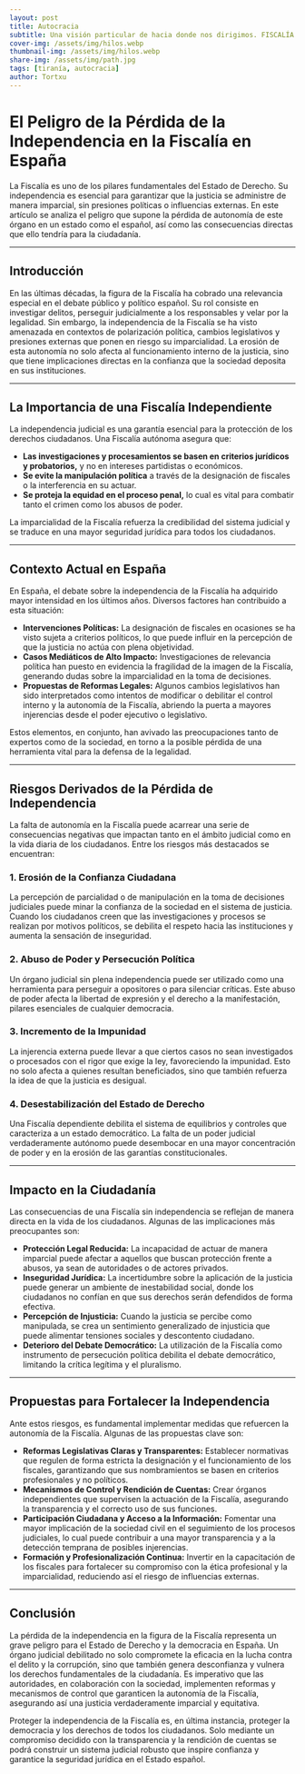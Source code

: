 ```yaml
---
layout: post
title: Autocracia
subtitle: Una visión particular de hacia donde nos dirigimos. FISCALÍA
cover-img: /assets/img/hilos.webp
thumbnail-img: /assets/img/hilos.webp
share-img: /assets/img/path.jpg
tags: [tiranía, autocracia]
author: Tortxu
---
```

# El Peligro de la Pérdida de la Independencia en la Fiscalía en España

La Fiscalía es uno de los pilares fundamentales del Estado de Derecho. Su independencia es esencial para garantizar que la justicia se administre de manera imparcial, sin presiones políticas o influencias externas. En este artículo se analiza el peligro que supone la pérdida de autonomía de este órgano en un estado como el español, así como las consecuencias directas que ello tendría para la ciudadanía.

---

## Introducción

En las últimas décadas, la figura de la Fiscalía ha cobrado una relevancia especial en el debate público y político español. Su rol consiste en investigar delitos, perseguir judicialmente a los responsables y velar por la legalidad. Sin embargo, la independencia de la Fiscalía se ha visto amenazada en contextos de polarización política, cambios legislativos y presiones externas que ponen en riesgo su imparcialidad. La erosión de esta autonomía no solo afecta al funcionamiento interno de la justicia, sino que tiene implicaciones directas en la confianza que la sociedad deposita en sus instituciones.

---

## La Importancia de una Fiscalía Independiente

La independencia judicial es una garantía esencial para la protección de los derechos ciudadanos. Una Fiscalía autónoma asegura que:

- **Las investigaciones y procesamientos se basen en criterios jurídicos y probatorios,** y no en intereses partidistas o económicos.
- **Se evite la manipulación política** a través de la designación de fiscales o la interferencia en su actuar.
- **Se proteja la equidad en el proceso penal,** lo cual es vital para combatir tanto el crimen como los abusos de poder.

La imparcialidad de la Fiscalía refuerza la credibilidad del sistema judicial y se traduce en una mayor seguridad jurídica para todos los ciudadanos.

---

## Contexto Actual en España

En España, el debate sobre la independencia de la Fiscalía ha adquirido mayor intensidad en los últimos años. Diversos factores han contribuido a esta situación:

- **Intervenciones Políticas:** La designación de fiscales en ocasiones se ha visto sujeta a criterios políticos, lo que puede influir en la percepción de que la justicia no actúa con plena objetividad.
- **Casos Mediáticos de Alto Impacto:** Investigaciones de relevancia política han puesto en evidencia la fragilidad de la imagen de la Fiscalía, generando dudas sobre la imparcialidad en la toma de decisiones.
- **Propuestas de Reformas Legales:** Algunos cambios legislativos han sido interpretados como intentos de modificar o debilitar el control interno y la autonomía de la Fiscalía, abriendo la puerta a mayores injerencias desde el poder ejecutivo o legislativo.

Estos elementos, en conjunto, han avivado las preocupaciones tanto de expertos como de la sociedad, en torno a la posible pérdida de una herramienta vital para la defensa de la legalidad.

---

## Riesgos Derivados de la Pérdida de Independencia

La falta de autonomía en la Fiscalía puede acarrear una serie de consecuencias negativas que impactan tanto en el ámbito judicial como en la vida diaria de los ciudadanos. Entre los riesgos más destacados se encuentran:

### 1. Erosión de la Confianza Ciudadana

La percepción de parcialidad o de manipulación en la toma de decisiones judiciales puede minar la confianza de la sociedad en el sistema de justicia. Cuando los ciudadanos creen que las investigaciones y procesos se realizan por motivos políticos, se debilita el respeto hacia las instituciones y aumenta la sensación de inseguridad.

### 2. Abuso de Poder y Persecución Política

Un órgano judicial sin plena independencia puede ser utilizado como una herramienta para perseguir a opositores o para silenciar críticas. Este abuso de poder afecta la libertad de expresión y el derecho a la manifestación, pilares esenciales de cualquier democracia.

### 3. Incremento de la Impunidad

La injerencia externa puede llevar a que ciertos casos no sean investigados o procesados con el rigor que exige la ley, favoreciendo la impunidad. Esto no solo afecta a quienes resultan beneficiados, sino que también refuerza la idea de que la justicia es desigual.

### 4. Desestabilización del Estado de Derecho

Una Fiscalía dependiente debilita el sistema de equilibrios y controles que caracteriza a un estado democrático. La falta de un poder judicial verdaderamente autónomo puede desembocar en una mayor concentración de poder y en la erosión de las garantías constitucionales.

---

## Impacto en la Ciudadanía

Las consecuencias de una Fiscalía sin independencia se reflejan de manera directa en la vida de los ciudadanos. Algunas de las implicaciones más preocupantes son:

- **Protección Legal Reducida:** La incapacidad de actuar de manera imparcial puede afectar a aquellos que buscan protección frente a abusos, ya sean de autoridades o de actores privados.
- **Inseguridad Jurídica:** La incertidumbre sobre la aplicación de la justicia puede generar un ambiente de inestabilidad social, donde los ciudadanos no confían en que sus derechos serán defendidos de forma efectiva.
- **Percepción de Injusticia:** Cuando la justicia se percibe como manipulada, se crea un sentimiento generalizado de injusticia que puede alimentar tensiones sociales y descontento ciudadano.
- **Deterioro del Debate Democrático:** La utilización de la Fiscalía como instrumento de persecución política debilita el debate democrático, limitando la crítica legítima y el pluralismo.

---

## Propuestas para Fortalecer la Independencia

Ante estos riesgos, es fundamental implementar medidas que refuercen la autonomía de la Fiscalía. Algunas de las propuestas clave son:

- **Reformas Legislativas Claras y Transparentes:** Establecer normativas que regulen de forma estricta la designación y el funcionamiento de los fiscales, garantizando que sus nombramientos se basen en criterios profesionales y no políticos.
- **Mecanismos de Control y Rendición de Cuentas:** Crear órganos independientes que supervisen la actuación de la Fiscalía, asegurando la transparencia y el correcto uso de sus funciones.
- **Participación Ciudadana y Acceso a la Información:** Fomentar una mayor implicación de la sociedad civil en el seguimiento de los procesos judiciales, lo cual puede contribuir a una mayor transparencia y a la detección temprana de posibles injerencias.
- **Formación y Profesionalización Continua:** Invertir en la capacitación de los fiscales para fortalecer su compromiso con la ética profesional y la imparcialidad, reduciendo así el riesgo de influencias externas.

---

## Conclusión

La pérdida de la independencia en la figura de la Fiscalía representa un grave peligro para el Estado de Derecho y la democracia en España. Un órgano judicial debilitado no solo compromete la eficacia en la lucha contra el delito y la corrupción, sino que también genera desconfianza y vulnera los derechos fundamentales de la ciudadanía. Es imperativo que las autoridades, en colaboración con la sociedad, implementen reformas y mecanismos de control que garanticen la autonomía de la Fiscalía, asegurando así una justicia verdaderamente imparcial y equitativa.

Proteger la independencia de la Fiscalía es, en última instancia, proteger la democracia y los derechos de todos los ciudadanos. Solo mediante un compromiso decidido con la transparencia y la rendición de cuentas se podrá construir un sistema judicial robusto que inspire confianza y garantice la seguridad jurídica en el Estado español.
